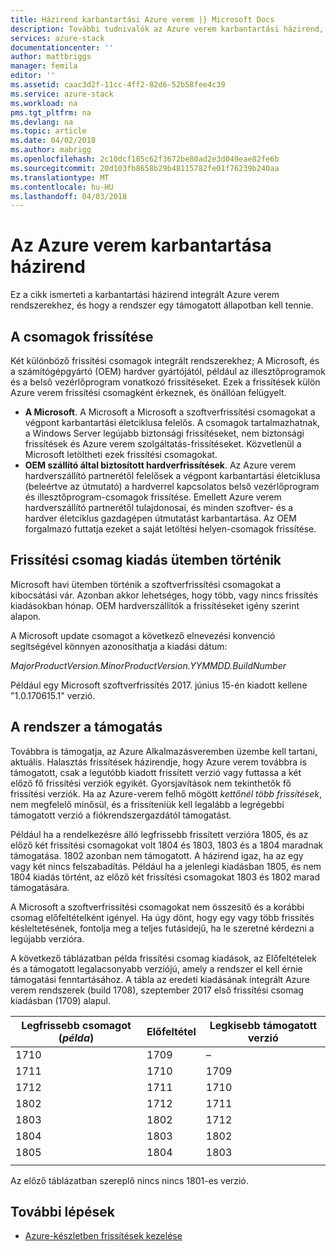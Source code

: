 ```yaml
---
title: Házirend karbantartási Azure verem |} Microsoft Docs
description: További tudnivalók az Azure verem karbantartási házirend, és hogyan kell fenntartani az integrált rendszer támogatott állapotban.
services: azure-stack
documentationcenter: ''
author: mattbriggs
manager: femila
editor: ''
ms.assetid: caac3d2f-11cc-4ff2-82d6-52b58fee4c39
ms.service: azure-stack
ms.workload: na
pms.tgt_pltfrm: na
ms.devlang: na
ms.topic: article
ms.date: 04/02/2018
ms.author: mabrigg
ms.openlocfilehash: 2c10dcf185c62f3672be80ad2e3d049eae82fe6b
ms.sourcegitcommit: 20d103fb8658b29b48115782fe01f76239b240aa
ms.translationtype: MT
ms.contentlocale: hu-HU
ms.lasthandoff: 04/03/2018
---
```

# <a name="azure-stack-servicing-policy"></a>Az Azure verem karbantartása házirend
Ez a cikk ismerteti a karbantartási házirend integrált Azure verem rendszerekhez, és hogy a rendszer egy támogatott állapotban kell tennie. 

## <a name="update-package-types"></a>A csomagok frissítése

Két különböző frissítési csomagok integrált rendszerekhez; A Microsoft, és a számítógépgyártó (OEM) hardver gyártójától, például az illesztőprogramok és a belső vezérlőprogram vonatkozó frissítéseket. Ezek a frissítések külön Azure verem frissítési csomagként érkeznek, és önállóan felügyelt.

- **A Microsoft**. A Microsoft a Microsoft a szoftverfrissítési csomagokat a végpont karbantartási életciklusa felelős. A csomagok tartalmazhatnak, a Windows Server legújabb biztonsági frissítéseket, nem biztonsági frissítések és Azure verem szolgáltatás-frissítéseket. Közvetlenül a Microsoft letöltheti ezek frissítési csomagokat.
- **OEM szállító által biztosított hardverfrissítések**. Az Azure verem hardverszállító partnerétől felelősek a végpont karbantartási életciklusa (beleértve az útmutató) a hardverrel kapcsolatos belső vezérlőprogram és illesztőprogram-csomagok frissítése. Emellett Azure verem hardverszállító partnerétől tulajdonosai, és minden szoftver- és a hardver életciklus gazdagépen útmutatást karbantartása. Az OEM forgalmazó futtatja ezeket a saját letöltési helyen-csomagok frissítése.

## <a name="update-package-release-cadence"></a>Frissítési csomag kiadás ütemben történik

Microsoft havi ütemben történik a szoftverfrissítési csomagokat a kibocsátási vár. Azonban akkor lehetséges, hogy több, vagy nincs frissítés kiadásokban hónap. OEM hardverszállítók a frissítéseket igény szerint alapon.

A Microsoft update csomagot a következő elnevezési konvenció segítségével könnyen azonosíthatja a kiadási dátum:

*MajorProductVersion.MinorProductVersion.YYMMDD.BuildNumber*

Például egy Microsoft szoftverfrissítés 2017. június 15-én kiadott kellene "1.0.170615.1" verzió.

## <a name="keep-your-system-under-support"></a>A rendszer a támogatás
Továbbra is támogatja, az Azure Alkalmazásveremben üzembe kell tartani, aktuális. Halasztás frissítések házirendje, hogy Azure verem továbbra is támogatott, csak a legutóbb kiadott frissített verzió vagy futtassa a két előző fő frissítési verziók egyikét.  Gyorsjavítások nem tekinthetők fő frissítési verziók.  Ha az Azure-verem felhő mögött *kettőnél több frissítések*, nem megfelelő minősül, és a frissíteniük kell legalább a legrégebbi támogatott verzió a fiókrendszergazdától támogatást. 

Például ha a rendelkezésre álló legfrissebb frissített verzióra 1805, és az előző két frissítési csomagokat volt 1804 és 1803, 1803 és a 1804 maradnak támogatása. 1802 azonban nem támogatott. A házirend igaz, ha az egy vagy két nincs felszabadítás. Például ha a jelenlegi kiadásban 1805, és nem 1804 kiadás történt, az előző két frissítési csomagokat 1803 és 1802 marad támogatására.

A Microsoft a szoftverfrissítési csomagokat nem összesítő és a korábbi csomag előfeltételként igényel. Ha úgy dönt, hogy egy vagy több frissítés késleltetésének, fontolja meg a teljes futásidejű, ha le szeretné kérdezni a legújabb verzióra. 

A következő táblázatban példa frissítési csomag kiadások, az Előfeltételek és a támogatott legalacsonyabb verziójú, amely a rendszer el kell érnie támogatási fenntartásához. A tábla az eredeti kiadásának integrált Azure verem rendszerek (build 1708), szeptember 2017 első frissítési csomag kiadásban (1709) alapul. 

| Legfrissebb csomagot (*példa*) | Előfeltétel | Legkisebb támogatott verzió |
| -- | -- | -- |
| 1710 | 1709 | – |
| 1711 | 1710 | 1709 |
| 1712 | 1711 | 1710 |
| 1802 | 1712 | 1711 |
| 1803 | 1802 | 1712 |
| 1804 | 1803 | 1802 |
| 1805 | 1804 | 1803 |
| | | 
Az előző táblázatban szereplő nincs nincs 1801-es verzió.

## <a name="next-steps"></a>További lépések

- [Azure-készletben frissítések kezelése](azure-stack-updates.md)


